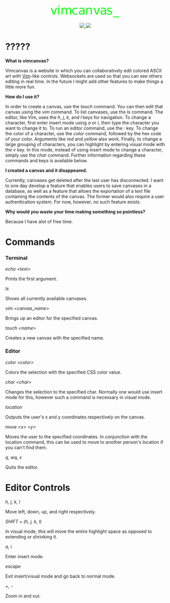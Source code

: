 <p align="center">
    <a href="https://vimcanvas.christophermedlin.me">
        <img src="https://github.com/christopherjmedlin/vimcanvas/raw/master/logo.png"/>
    </a>
</p>
<p align="center">
  <a href="https://travis-ci.org/christopherjmedlin/vimcanvas.christophermedlin.me">
    <img src="https://travis-ci.org/christopherjmedlin/vimcanvas.christophermedlin.me.svg?branch=master" />
  </a>
  <a href="https://coveralls.io/github/christopherjmedlin/vimcanvas">
    <img src="https://coveralls.io/repos/github/christopherjmedlin/vimcanvas/badge.svg?branch=master" />
  </a>
</p>

<div id="about">
    <h1>?????</h1>
    <b>What is vimcanvas?</b>
    <p>Vimcanvas is a website in which you can collaboratively edit colored
    ASCII art with <a href="https://www.vim.org/">Vim</a>-like controls. Websockets are used so that you can see others
    editing in real time. In the future I might add other features to make things a little more fun.
    </p>
    <b>How do I use it?</b>
    <p>In order to create a canvas, use the <i>touch</i> command. You can then edit
    that canvas using the <i>vim</i> command. To list canvases, use the <i>ls</i> command. The editor, like Vim, uses the
    <i>h</i>, <i>j</i>, <i>k</i>, and <i>l</i> keys for navigation. To change a character, first enter insert mode
    using <i>a</i> or <i>i</i>, then type the character you want to change it to. To run an editor
    command, use the <i>:</i> key. To change the color of a character, use the <i>color</i> command,
    followed by the hex code of your color. Arguments like <i>red</i> and <i>yellow</i> also work.
    Finally, to change a large grouping of characters, you can highlight by entering visual
    mode with the <i>v</i> key. In this mode, instead of using insert mode to change a character,
    simply use the <i>char</i> command. Further information regarding these commands and keys is available below.
    </p>
    <b>I created a canvas and it disappeared.</b>
    <p>Currently, canvases get deleted after the last user has disconnected. I want to one day develop
        a feature that enables users to save canvases in a database, as well as a feature that allows the exportation
        of a text file containing the contents of the canvas. The former would also require a user authentication
        system. For now, however, no such feature exists.
    </p>
    <b>Why would you waste your time making something so pointless?</b>
    <p>Because I have alot of free time.</p>
    <h1>Commands</h1>
    <h3>Terminal</h3>
    <p><i>echo &lt;text&gt;</i></p>
    <p>Prints the first argument.</p>
    <p><i>ls</i></p>
    <p>Shows all currently available canvases.</p>
    <p><i>vim &lt;canvas_name&gt;</i></p>
    <p>Brings up an editor for the specified canvas.</p>
    <p><i>touch &lt;name&gt;</i></p>
    <p>Creates a new canvas with the specified name.</p>
    <h3>Editor</h3>
    <p><i>color &lt;color&gt;</i></p>
    <p>Colors the selection with the specified CSS color value.</p>
    <p><i>char &lt;char&gt;</i></p>
    <p>Changes the selection to the specified char. Normally one would use insert mode for this, however
        such a command is necessary in visual mode.
    </p>
    <p><i>location</i></p>
    <p>Outputs the user's x and y coordinates respectively on the canvas.</p>
    <p><i>move &lt;x&gt; &lt;y&gt;</i></p>
    <p>Moves the user to the specified coordinates. In conjunction with the location command, this
        can be used to move to another person's location if you can't find them.
    </p>
    <p><i>q, wq, x</i></p>
    <p>Quits the editor.</p>
    <h1>Editor Controls</h1>
    <p><i>h, j, k, l</i></p>
    <p>Move left, down, up, and right respectively.</p>
    <p><i>SHIFT + (h, j, k, l)</i></p>
    <p>In visual mode, this will move the entire highlight space as opposed to extending or shrinking it.</p>
    <p><i>a, i</i></p>
    <p>Enter insert mode.</p>
    <p><i>escape</i></p>
    <p>Exit insert/visual mode and go back to normal mode.</p>
    <p><i>+, -</i></p>
    <p>Zoom in and out.</p> 
</div>